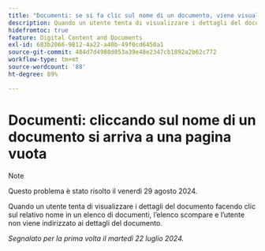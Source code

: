 ```yaml
---
title: "Documenti: se si fa clic sul nome di un documento, viene visualizzata una pagina vuota"
description: Quando un utente tenta di visualizzare i dettagli del documento facendo clic sul relativo nome in un elenco di documenti, l’elenco scompare e l’utente non viene indirizzato ai dettagli del documento.
hidefromtoc: true
feature: Digital Content and Documents
exl-id: 683b2066-9812-4a22-a40b-49f0cd6450a1
source-git-commit: 484d7d4988d053a39e48e2347cb1892a2b62c772
workflow-type: tm+mt
source-wordcount: '88'
ht-degree: 89%

---
```


# Documenti: cliccando sul nome di un documento si arriva a una pagina vuota

>[!NOTE]
>
>Questo problema è stato risolto il venerdì 29 agosto 2024.

Quando un utente tenta di visualizzare i dettagli del documento facendo clic sul relativo nome in un elenco di documenti, l’elenco scompare e l’utente non viene indirizzato ai dettagli del documento.

_Segnalato per la prima volta il martedì 22 luglio 2024._
